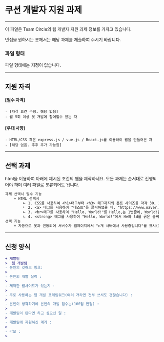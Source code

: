# 쿠션 개발자 지원 과제
---
이 파일은 Team Circle의 웹 개발자 지원 과제 정보를 가지고 있습니다.

면접을 원하시는 분께서는 해당 과제를 제출하여 주시기 바랍니다.

### 파일 형태
파일 형태에는 지정이 없습니다.

---

## 지원 자격
#### [필수 자격]
    - [자격 요건 수정. 해당 없음]
    - 월 5회 이상 봇 개발에 참여할수 있는 자
#### [우대 사항]
    - HTML/CSS 혹은 express.js / vue.js / React.js를 이용하여 웹을 만들어본 자
    - [해당 없음. 추후 추가 가능함]
    
---

## 선택 과제
html을 이용하여 아래에 제시된 조건의 웹을 제작하세요.
모든 과제는 순서대로 진행되어야 하며 여러 파일로 분류되어도 됩니다.
```diff
과제 선택시 필수 기능
    + HTML 선택시
        ㄴ 1. CSS를 사용하여 <h1>태그부터 <h3> 태그까지의 폰트 사이즈를 각각 30, 20, 10으로 지정한 후, "Hello, World!"를 출력.
        ㄴ 2. <a> 태그를 사용하여 "테스트"를 클릭하였을 때, "https://www.naver.com" 웹사이트로 이동되도록 코드 작성.
        ㄴ 3. <br>태그를 사용하여 "Hello, World!"를 Hello,는 1번줄에, World!는 2번줄에 출력.
        ㄴ 4. <strong> 태그를 사용하여 "Hello, World!"에서 He와 ld를 굵은 글씨체로 출력.
선택 기능
    + 자동으로 봇과 연동되어 서버수가 웹페이지에서 "n개 서버에서 사용중입니다"를 표시(프레임워크 제한 X)
```

---

## 신청 양식
```diff
+ 개발팀
>  웹 개발팀
- 본인의 깃허브 링크:
> 
- 본인의 개발 실력 : 
> 
- 제작한 웹사이트가 있는지 : 
> 
- 주로 사용하는 웹 개발 프레임워크(여러 개라면 전부 쓰셔도 괜찮습니다) : 
> 
- 본인이 생각하기에 본인의 개발 점수는(100점 만점) : 
> 
- 개발팀이 된다면 하고 싶으신 일 : 
> 
- 개발팀에 지원하신 계기 : 
> 
- 각오 : 
> 
```
